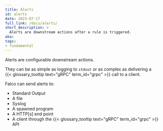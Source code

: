 ```yaml
---
title: Alerts
id: alerts
date: 2023-07-17
full_link: /docs/alerts/
short_description: >
  Alerts are downstream actions after a rule is triggered.
aka:
tags:
- fundamental
---
```

Alerts are configurable downstream actions.

<!--more--> 

They can be as simple as logging to `stdout` or as complex as delivering a {{< glossary_tooltip text="gRPC" term_id="grpc" >}} call to a client.

Falco can send alerts to:

- Standard Output
- A file
- Syslog
- A spawned program
- A HTTP[s] end point
- A client through the {{< glossary_tooltip text="gRPC" term_id="grpc" >}} API